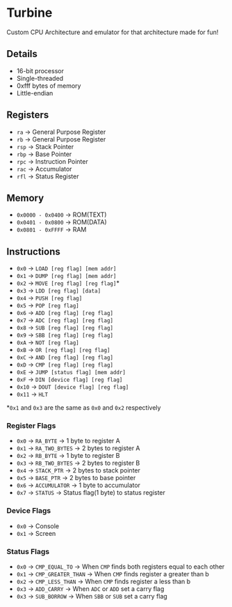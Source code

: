 # Turbine

Custom CPU Architecture and emulator for that architecture made for fun!

## Details

- 16-bit processor
- Single-threaded
- 0xfff bytes of memory
- Little-endian

## Registers

- `ra`  -> General Purpose Register
- `rb`  -> General Purpose Register
- `rsp` -> Stack Pointer
- `rbp` -> Base Pointer
- `rpc` -> Instruction Pointer
- `rac` -> Accumulator
- `rfl` -> Status Register

## Memory

- `0x0000 - 0x0400` -> ROM(TEXT)
- `0x0401 - 0x0800` -> ROM(DATA)
- `0x0801 - 0xFFFF` -> RAM

## Instructions

- `0x0`  -> `LOAD [reg flag] [mem addr]`
- `0x1`  -> `DUMP [reg flag] [mem addr]`
- `0x2`  -> `MOVE [reg flag] [reg flag]`*
- `0x3`  -> `LDD [reg flag] [data]`
- `0x4`  -> `PUSH [reg flag]`
- `0x5`  -> `POP [reg flag]`
- `0x6`  -> `ADD [reg flag] [reg flag]`
- `0x7`  -> `ADC [reg flag] [reg flag]`
- `0x8`  -> `SUB [reg flag] [reg flag]`
- `0x9`  -> `SBB [reg flag] [reg flag]`
- `0xA`  -> `NOT [reg flag]`
- `0xB`  -> `OR [reg flag] [reg flag]`
- `0xC`  -> `AND [reg flag] [reg flag]`
- `0xD`  -> `CMP [reg flag] [reg flag]`
- `0xE`  -> `JUMP [status flag] [mem addr]`
- `0xF`  -> `DIN [device flag] [reg flag]`
- `0x10` -> `DOUT [device flag] [reg flag]`
- `0x11` -> `HLT`

*`0x1` and `0x3` are the same as `0x0` and `0x2` respectively

### Register Flags

- `0x0` -> `RA_BYTE`      -> 1 byte to register A
- `0x1` -> `RA_TWO_BYTES` -> 2 bytes to register A
- `0x2` -> `RB_BYTE`      -> 1 byte to register B
- `0x3` -> `RB_TWO_BYTES` -> 2 bytes to register B
- `0x4` -> `STACK_PTR`    -> 2 bytes to stack pointer
- `0x5` -> `BASE_PTR`     -> 2 bytes to base pointer
- `0x6` -> `ACCUMULATOR`  -> 1 byte to accumulator
- `0x7` -> `STATUS`       -> Status flag(1 byte) to status register

### Device Flags

- `0x0` -> Console
- `0x1` -> Screen

### Status Flags

- `0x0` -> `CMP_EQUAL_TO`     -> When `CMP` finds both registers equal to each other
- `0x1` -> `CMP_GREATER_THAN` -> When `CMP` finds register a greater than b
- `0x2` -> `CMP_LESS_THAN`    -> When `CMP` finds register a less than b
- `0x3` -> `ADD_CARRY`        -> When `ADC` or `ADD` set a carry flag
- `0x3` -> `SUB_BORROW`       -> When `SBB` or `SUB` set a carry flag
